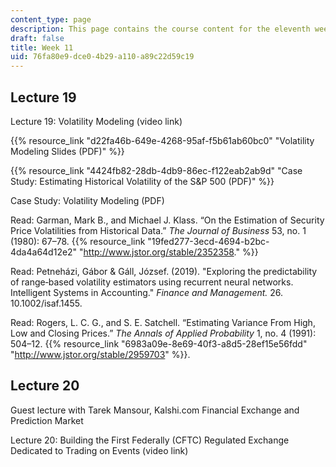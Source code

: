 ```yaml
---
content_type: page
description: This page contains the course content for the eleventh week of class.
draft: false
title: Week 11
uid: 76fa80e9-dce0-4b29-a110-a89c22d59c19
---
```

## Lecture 19

Lecture 19: Volatility Modeling (video link)

{{% resource_link "d22fa46b-649e-4268-95af-f5b61ab60bc0" "Volatility Modeling Slides (PDF)" %}}

{{% resource_link "4424fb82-28db-4db9-86ec-f122eab2ab9d" "Case Study: Estimating Historical Volatility of the S&P 500 (PDF)" %}}

Case Study: Volatility Modeling (PDF)

Read: Garman, Mark B., and Michael J. Klass. “On the Estimation of Security Price Volatilities from Historical Data.” *The Journal of Business* 53, no. 1 (1980): 67–78. {{% resource_link "19fed277-3ecd-4694-b2bc-4da4a64d12e2" "http://www.jstor.org/stable/2352358." %}}

Read: Petneházi, Gábor & Gáll, József. (2019). "Exploring the predictability of range‐based volatility estimators using recurrent neural networks. Intelligent Systems in Accounting." *Finance and Management.* 26. 10.1002/isaf.1455.

Read: Rogers, L. C. G., and S. E. Satchell. “Estimating Variance From High, Low and Closing Prices.” *The Annals of Applied Probability* 1, no. 4 (1991): 504–12. {{% resource_link "6983a09e-8e69-40f3-a8d5-28ef15e56fdd" "http://www.jstor.org/stable/2959703" %}}.

## Lecture 20

Guest lecture with Tarek Mansour, Kalshi.com Financial Exchange and Prediction Market

Lecture 20: Building the First Federally (CFTC) Regulated Exchange Dedicated to Trading on Events (video link)